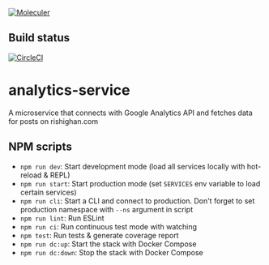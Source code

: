 [![Moleculer](https://badgen.net/badge/Powered%20by/Moleculer/0e83cd)](https://moleculer.services)

## Build status
[![CircleCI](https://circleci.com/gh/rishighan/analytics-service.svg?style=svg)](https://circleci.com/gh/rishighan/analytics-service)

# analytics-service

A microservice that connects with Google Analytics API and fetches data for posts on rishighan.com


## NPM scripts

- `npm run dev`: Start development mode (load all services locally with hot-reload & REPL)
- `npm run start`: Start production mode (set `SERVICES` env variable to load certain services)
- `npm run cli`: Start a CLI and connect to production. Don't forget to set production namespace with `--ns` argument in script
- `npm run lint`: Run ESLint
- `npm run ci`: Run continuous test mode with watching
- `npm test`: Run tests & generate coverage report
- `npm run dc:up`: Start the stack with Docker Compose
- `npm run dc:down`: Stop the stack with Docker Compose
